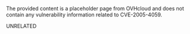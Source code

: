 The provided content is a placeholder page from OVHcloud and does not contain any vulnerability information related to CVE-2005-4059.

UNRELATED